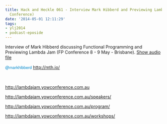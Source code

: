 ```yaml
---
title: Hack and Heckle 061 - Interview Mark Hibberd and Previewing Lambda Jam (FP
  Conference)
date: '2014-05-01 12:11:29'
tags:
- ylj2014
- podcast-eposide
---
```


Interview of Mark Hibberd discussing Functional Programming and Previewing Lambda Jam (FP Conference 8 - 9 May - Brisbane).
<a href="https://drive.google.com/open?id=0B3KFoVQ01nUJTDVsVUhLTVc0UzA">Show audio file</a>

<a style="color: #0088cc; text-decoration: none; font-family: 'Helvetica Neue', Helvetica, Arial, sans-serif; font-size: 13px; line-height: 20px; white-space: nowrap;" href="http://twitter.com/markhibberd" target="_blank">@markhibberd</a> http://mth.io/

&nbsp;

http://lambdajam.yowconference.com.au

http://lambdajam.yowconference.com.au/speakers/

http://lambdajam.yowconference.com.au/program/

http://lambdajam.yowconference.com.au/workshops/

